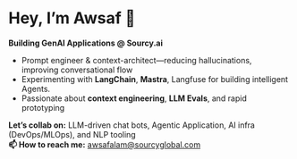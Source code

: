 # Hey, I’m Awsaf 👋

**Building GenAI Applications @ Sourcy.ai**

-  Prompt engineer & context-architect—reducing hallucinations, improving conversational flow
-  Experimenting with **LangChain**, **Mastra**, Langfuse for building intelligent Agents.
-  Passionate about **context engineering**, **LLM Evals**, and rapid prototyping

**Let’s collab on:** LLM-driven chat bots, Agentic Application, AI infra (DevOps/MLOps), and NLP tooling   
**📫 How to reach me:** awsafalam@sourcyglobal.com

<!---
Awsaf-Sourcy/Awsaf-Sourcy is a ✨ special ✨ repository because its `README.md` (this file) appears on your GitHub profile.
You can click the Preview link to take a look at your changes.
--->
